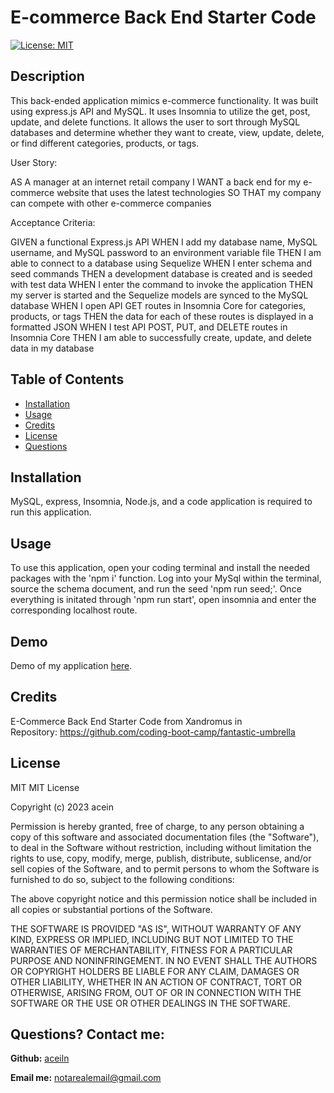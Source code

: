 # E-commerce Back End Starter Code
  [![License: MIT](https://img.shields.io/badge/License-MIT-green.svg)](https://opensource.org/licenses/MIT)
## Description
This back-ended application mimics e-commerce functionality. It was built using express.js API and MySQL. It uses Insomnia to utilize the get, post, update, and delete functions. It allows the user to sort through MySQL databases and determine whether they want to create, view, update, delete, or find different categories, products, or tags.

User Story: 

AS A manager at an internet retail company
I WANT a back end for my e-commerce website that uses the latest technologies
SO THAT my company can compete with other e-commerce companies

Acceptance Criteria:

GIVEN a functional Express.js API
WHEN I add my database name, MySQL username, and MySQL password to an environment variable file
THEN I am able to connect to a database using Sequelize
WHEN I enter schema and seed commands
THEN a development database is created and is seeded with test data
WHEN I enter the command to invoke the application
THEN my server is started and the Sequelize models are synced to the MySQL database
WHEN I open API GET routes in Insomnia Core for categories, products, or tags
THEN the data for each of these routes is displayed in a formatted JSON
WHEN I test API POST, PUT, and DELETE routes in Insomnia Core
THEN I am able to successfully create, update, and delete data in my database


## Table of Contents

  - [Installation](#installation)
  - [Usage](#usage)
  - [Credits](#credits)
  - [License](#license)
  - [Questions](##Questions?)


## Installation

MySQL, express, Insomnia, Node.js, and a code application is required to run this application. 


## Usage

To use this application, open your coding terminal and install the needed packages with the 'npm i' function. Log into your MySql within the terminal, source the schema document, and run the seed 'npm run seed;'. Once everything is initated through 'npm run start', open insomnia and enter the corresponding localhost route.

## Demo

Demo of my application [here](https://drive.google.com/file/d/1noyOyZZCDRTeR-0PVUl6b5Al1hsyQjJX/view).


## Credits

E-Commerce Back End Starter Code from Xandromus in Repository: https://github.com/coding-boot-camp/fantastic-umbrella

## License
MIT
MIT License

Copyright (c) 2023 acein

Permission is hereby granted, free of charge, to any person obtaining a copy of this software and associated documentation files (the "Software"), to deal in the Software without restriction, including without limitation the rights to use, copy, modify, merge, publish, distribute, sublicense, and/or sell copies of the Software, and to permit persons to whom the Software is furnished to do so, subject to the following conditions:

The above copyright notice and this permission notice shall be included in all copies or substantial portions of the Software.

THE SOFTWARE IS PROVIDED "AS IS", WITHOUT WARRANTY OF ANY KIND, EXPRESS OR IMPLIED, INCLUDING BUT NOT LIMITED TO THE WARRANTIES OF MERCHANTABILITY, FITNESS FOR A PARTICULAR PURPOSE AND NONINFRINGEMENT. IN NO EVENT SHALL THE AUTHORS OR COPYRIGHT HOLDERS BE LIABLE FOR ANY CLAIM, DAMAGES OR OTHER LIABILITY, WHETHER IN AN ACTION OF CONTRACT, TORT OR OTHERWISE, ARISING FROM, OUT OF OR IN CONNECTION WITH THE SOFTWARE OR THE USE OR OTHER DEALINGS IN THE SOFTWARE.
## Questions? Contact me:

**Github:** [aceiln](https://github.com/acein)

**Email me:** notarealemail@gmail.com